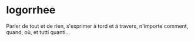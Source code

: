 logorrhee
=========
Parler de tout et de rien,
s'exprimer à tord et à travers,
n'importe comment, quand, où,
et tutti quanti...
